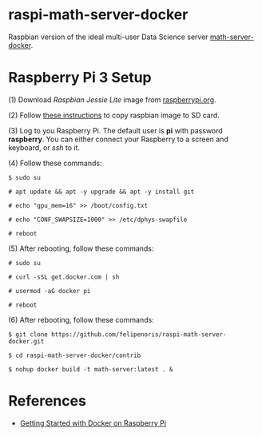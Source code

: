 # raspi-math-server-docker

Raspbian version of the ideal multi-user Data Science server [math-server-docker](github.com/felipenoris/math-server-docker).

# Raspberry Pi 3 Setup

(1) Download *Raspbian Jessie Lite* image from [raspberrypi.org](https://www.raspberrypi.org/downloads/raspbian/).

(2) Follow [these instructions](https://www.raspberrypi.org/documentation/installation/installing-images/) to copy raspbian image to SD card.

(3) Log to you Raspberry Pi. The default user is **pi** with password **raspberry**. You can either connect your Raspberry to a screen and keyboard, or *ssh* to it.

(4) Follow these commands:

```
$ sudo su

# apt update && apt -y upgrade && apt -y install git

# echo "gpu_mem=16" >> /boot/config.txt

# echo "CONF_SWAPSIZE=1000" >> /etc/dphys-swapfile

# reboot

```

(5) After rebooting, follow these commands:

```
# sudo su

# curl -sSL get.docker.com | sh

# usermod -aG docker pi

# reboot
```

(6) After rebooting, follow these commands:

```
$ git clone https://github.com/felipenoris/raspi-math-server-docker.git

$ cd raspi-math-server-docker/contrib

$ nohup docker build -t math-server:latest . &

```

# References

* [Getting Started with Docker on Raspberry Pi](http://blog.alexellis.io/getting-started-with-docker-on-raspberry-pi/)
